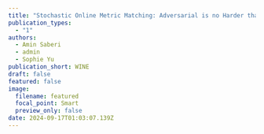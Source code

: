 ```yaml
---
title: "Stochastic Online Metric Matching: Adversarial is no Harder than Stochastic"
publication_types:
  - "1"
authors:
  - Amin Saberi
  - admin
  - Sophie Yu
publication_short: WINE
draft: false
featured: false
image:
  filename: featured
  focal_point: Smart
  preview_only: false
date: 2024-09-17T01:03:07.139Z
---
```


